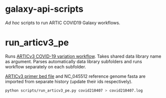 # galaxy-api-scripts

_Ad hoc_ scripts to run ARTIC COVID19 Galaxy workflows.

# run_articv3_pe

Runs [ARTICv3 COVID-19 variation workflow](workflows/Galaxy-Workflow-Copy_of_COVID-19__variation_analysis_on_ARTIC_PE_data___collapse_collection_shared_by_user_ulvit.ga). Takes shared data library name as argument. Parses automatically data library subfolders and runs workflow separately on each subfolder.

[ARTICv3 primer bed file](resources/nCoV-2019_v3.bed) and NC_045512 reference genome fasta are imported from separate history (update their ids respectively).

```bash
python scripts/run_articv3_pe.py covid210407 > covid210407.log
```

